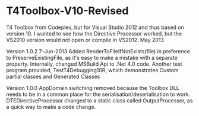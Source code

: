 T4Toolbox-V10-Revised
=====================

T4 Toolbox from Codeplex, but for Visual Studio 2012 and thus based on version 10.
I wanted to see how the Directive Processor worked, but the VS2010 version would not open or compile in VS2012.
May 2013

Version 1.0.2 7-Jun-2013
Added RenderToFileIfNotExists(file) in preference to PreserveExistingFile, as it's easy to make a mistake with a separate property.
Internally, changed MSBuild Api to .Net 4.0 code.
Another test program provided, TestT4Debugging10R, which demonstrates Custom partial classes and Generated Classes

Version 1.0.0
AppDomain switching removed because the Toolbox DLL needs to be in a common place for the serialisation/deserialisation to work.
DTEDirectiveProcessor changed to a static class called OutputProcesser, as a quick way to make a code change.
